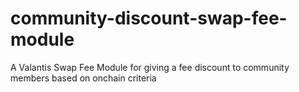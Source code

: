 # community-discount-swap-fee-module
A Valantis Swap Fee Module for giving a fee discount to community members based on onchain criteria
